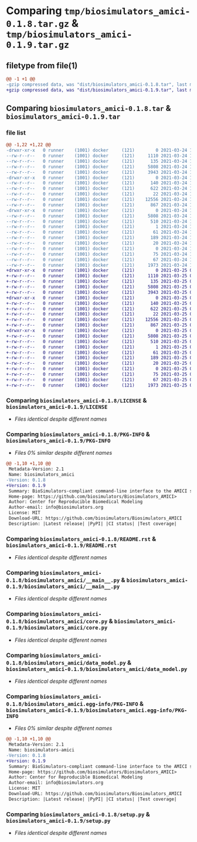 # Comparing `tmp/biosimulators_amici-0.1.8.tar.gz` & `tmp/biosimulators_amici-0.1.9.tar.gz`

## filetype from file(1)

```diff
@@ -1 +1 @@
-gzip compressed data, was "dist/biosimulators_amici-0.1.8.tar", last modified: Wed Mar 24 19:29:37 2021, max compression
+gzip compressed data, was "dist/biosimulators_amici-0.1.9.tar", last modified: Thu Mar 25 07:48:55 2021, max compression
```

## Comparing `biosimulators_amici-0.1.8.tar` & `biosimulators_amici-0.1.9.tar`

### file list

```diff
@@ -1,22 +1,22 @@
-drwxr-xr-x   0 runner    (1001) docker     (121)        0 2021-03-24 19:29:37.000000 biosimulators_amici-0.1.8/
--rw-r--r--   0 runner    (1001) docker     (121)     1110 2021-03-24 19:15:27.000000 biosimulators_amici-0.1.8/LICENSE
--rw-r--r--   0 runner    (1001) docker     (121)      135 2021-03-24 19:15:27.000000 biosimulators_amici-0.1.8/MANIFEST.in
--rw-r--r--   0 runner    (1001) docker     (121)     5808 2021-03-24 19:29:37.000000 biosimulators_amici-0.1.8/PKG-INFO
--rw-r--r--   0 runner    (1001) docker     (121)     3943 2021-03-24 19:29:31.000000 biosimulators_amici-0.1.8/README.rst
-drwxr-xr-x   0 runner    (1001) docker     (121)        0 2021-03-24 19:29:37.000000 biosimulators_amici-0.1.8/biosimulators_amici/
--rw-r--r--   0 runner    (1001) docker     (121)      140 2021-03-24 19:15:27.000000 biosimulators_amici-0.1.8/biosimulators_amici/__init__.py
--rw-r--r--   0 runner    (1001) docker     (121)      622 2021-03-24 19:15:27.000000 biosimulators_amici-0.1.8/biosimulators_amici/__main__.py
--rw-r--r--   0 runner    (1001) docker     (121)       22 2021-03-24 19:15:27.000000 biosimulators_amici-0.1.8/biosimulators_amici/_version.py
--rw-r--r--   0 runner    (1001) docker     (121)    12556 2021-03-24 19:15:27.000000 biosimulators_amici-0.1.8/biosimulators_amici/core.py
--rw-r--r--   0 runner    (1001) docker     (121)      867 2021-03-24 19:15:27.000000 biosimulators_amici-0.1.8/biosimulators_amici/data_model.py
-drwxr-xr-x   0 runner    (1001) docker     (121)        0 2021-03-24 19:29:37.000000 biosimulators_amici-0.1.8/biosimulators_amici.egg-info/
--rw-r--r--   0 runner    (1001) docker     (121)     5808 2021-03-24 19:29:37.000000 biosimulators_amici-0.1.8/biosimulators_amici.egg-info/PKG-INFO
--rw-r--r--   0 runner    (1001) docker     (121)      510 2021-03-24 19:29:37.000000 biosimulators_amici-0.1.8/biosimulators_amici.egg-info/SOURCES.txt
--rw-r--r--   0 runner    (1001) docker     (121)        1 2021-03-24 19:29:37.000000 biosimulators_amici-0.1.8/biosimulators_amici.egg-info/dependency_links.txt
--rw-r--r--   0 runner    (1001) docker     (121)       61 2021-03-24 19:29:37.000000 biosimulators_amici-0.1.8/biosimulators_amici.egg-info/entry_points.txt
--rw-r--r--   0 runner    (1001) docker     (121)      189 2021-03-24 19:29:37.000000 biosimulators_amici-0.1.8/biosimulators_amici.egg-info/requires.txt
--rw-r--r--   0 runner    (1001) docker     (121)       20 2021-03-24 19:29:37.000000 biosimulators_amici-0.1.8/biosimulators_amici.egg-info/top_level.txt
--rw-r--r--   0 runner    (1001) docker     (121)        0 2021-03-24 19:15:27.000000 biosimulators_amici-0.1.8/requirements.optional.txt
--rw-r--r--   0 runner    (1001) docker     (121)       75 2021-03-24 19:15:27.000000 biosimulators_amici-0.1.8/requirements.txt
--rw-r--r--   0 runner    (1001) docker     (121)       67 2021-03-24 19:29:37.000000 biosimulators_amici-0.1.8/setup.cfg
--rw-r--r--   0 runner    (1001) docker     (121)     1973 2021-03-24 19:15:27.000000 biosimulators_amici-0.1.8/setup.py
+drwxr-xr-x   0 runner    (1001) docker     (121)        0 2021-03-25 07:48:55.000000 biosimulators_amici-0.1.9/
+-rw-r--r--   0 runner    (1001) docker     (121)     1110 2021-03-25 07:38:44.000000 biosimulators_amici-0.1.9/LICENSE
+-rw-r--r--   0 runner    (1001) docker     (121)      135 2021-03-25 07:38:44.000000 biosimulators_amici-0.1.9/MANIFEST.in
+-rw-r--r--   0 runner    (1001) docker     (121)     5808 2021-03-25 07:48:55.000000 biosimulators_amici-0.1.9/PKG-INFO
+-rw-r--r--   0 runner    (1001) docker     (121)     3943 2021-03-25 07:48:50.000000 biosimulators_amici-0.1.9/README.rst
+drwxr-xr-x   0 runner    (1001) docker     (121)        0 2021-03-25 07:48:55.000000 biosimulators_amici-0.1.9/biosimulators_amici/
+-rw-r--r--   0 runner    (1001) docker     (121)      140 2021-03-25 07:38:44.000000 biosimulators_amici-0.1.9/biosimulators_amici/__init__.py
+-rw-r--r--   0 runner    (1001) docker     (121)      622 2021-03-25 07:38:44.000000 biosimulators_amici-0.1.9/biosimulators_amici/__main__.py
+-rw-r--r--   0 runner    (1001) docker     (121)       22 2021-03-25 07:38:44.000000 biosimulators_amici-0.1.9/biosimulators_amici/_version.py
+-rw-r--r--   0 runner    (1001) docker     (121)    12556 2021-03-25 07:38:44.000000 biosimulators_amici-0.1.9/biosimulators_amici/core.py
+-rw-r--r--   0 runner    (1001) docker     (121)      867 2021-03-25 07:38:44.000000 biosimulators_amici-0.1.9/biosimulators_amici/data_model.py
+drwxr-xr-x   0 runner    (1001) docker     (121)        0 2021-03-25 07:48:55.000000 biosimulators_amici-0.1.9/biosimulators_amici.egg-info/
+-rw-r--r--   0 runner    (1001) docker     (121)     5808 2021-03-25 07:48:54.000000 biosimulators_amici-0.1.9/biosimulators_amici.egg-info/PKG-INFO
+-rw-r--r--   0 runner    (1001) docker     (121)      510 2021-03-25 07:48:54.000000 biosimulators_amici-0.1.9/biosimulators_amici.egg-info/SOURCES.txt
+-rw-r--r--   0 runner    (1001) docker     (121)        1 2021-03-25 07:48:54.000000 biosimulators_amici-0.1.9/biosimulators_amici.egg-info/dependency_links.txt
+-rw-r--r--   0 runner    (1001) docker     (121)       61 2021-03-25 07:48:54.000000 biosimulators_amici-0.1.9/biosimulators_amici.egg-info/entry_points.txt
+-rw-r--r--   0 runner    (1001) docker     (121)      189 2021-03-25 07:48:54.000000 biosimulators_amici-0.1.9/biosimulators_amici.egg-info/requires.txt
+-rw-r--r--   0 runner    (1001) docker     (121)       20 2021-03-25 07:48:54.000000 biosimulators_amici-0.1.9/biosimulators_amici.egg-info/top_level.txt
+-rw-r--r--   0 runner    (1001) docker     (121)        0 2021-03-25 07:38:44.000000 biosimulators_amici-0.1.9/requirements.optional.txt
+-rw-r--r--   0 runner    (1001) docker     (121)       75 2021-03-25 07:38:44.000000 biosimulators_amici-0.1.9/requirements.txt
+-rw-r--r--   0 runner    (1001) docker     (121)       67 2021-03-25 07:48:55.000000 biosimulators_amici-0.1.9/setup.cfg
+-rw-r--r--   0 runner    (1001) docker     (121)     1973 2021-03-25 07:38:44.000000 biosimulators_amici-0.1.9/setup.py
```

### Comparing `biosimulators_amici-0.1.8/LICENSE` & `biosimulators_amici-0.1.9/LICENSE`

 * *Files identical despite different names*

### Comparing `biosimulators_amici-0.1.8/PKG-INFO` & `biosimulators_amici-0.1.9/PKG-INFO`

 * *Files 0% similar despite different names*

```diff
@@ -1,10 +1,10 @@
 Metadata-Version: 2.1
 Name: biosimulators_amici
-Version: 0.1.8
+Version: 0.1.9
 Summary: BioSimulators-compliant command-line interface to the AMICI simulation program <https://github.com/AMICI-dev/amici>.
 Home-page: https://github.com/biosimulators/Biosimulators_AMICI>
 Author: Center for Reproducible Biomedical Modeling
 Author-email: info@biosimulators.org
 License: MIT
 Download-URL: https://github.com/biosimulators/Biosimulators_AMICI
 Description: |Latest release| |PyPI| |CI status| |Test coverage|
```

### Comparing `biosimulators_amici-0.1.8/README.rst` & `biosimulators_amici-0.1.9/README.rst`

 * *Files identical despite different names*

### Comparing `biosimulators_amici-0.1.8/biosimulators_amici/__main__.py` & `biosimulators_amici-0.1.9/biosimulators_amici/__main__.py`

 * *Files identical despite different names*

### Comparing `biosimulators_amici-0.1.8/biosimulators_amici/core.py` & `biosimulators_amici-0.1.9/biosimulators_amici/core.py`

 * *Files identical despite different names*

### Comparing `biosimulators_amici-0.1.8/biosimulators_amici/data_model.py` & `biosimulators_amici-0.1.9/biosimulators_amici/data_model.py`

 * *Files identical despite different names*

### Comparing `biosimulators_amici-0.1.8/biosimulators_amici.egg-info/PKG-INFO` & `biosimulators_amici-0.1.9/biosimulators_amici.egg-info/PKG-INFO`

 * *Files 0% similar despite different names*

```diff
@@ -1,10 +1,10 @@
 Metadata-Version: 2.1
 Name: biosimulators-amici
-Version: 0.1.8
+Version: 0.1.9
 Summary: BioSimulators-compliant command-line interface to the AMICI simulation program <https://github.com/AMICI-dev/amici>.
 Home-page: https://github.com/biosimulators/Biosimulators_AMICI>
 Author: Center for Reproducible Biomedical Modeling
 Author-email: info@biosimulators.org
 License: MIT
 Download-URL: https://github.com/biosimulators/Biosimulators_AMICI
 Description: |Latest release| |PyPI| |CI status| |Test coverage|
```

### Comparing `biosimulators_amici-0.1.8/setup.py` & `biosimulators_amici-0.1.9/setup.py`

 * *Files identical despite different names*

